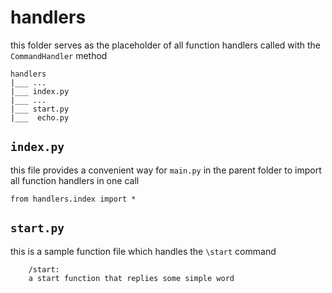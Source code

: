 # handlers

this folder serves as the placeholder of all function handlers called with the `CommandHandler` method
```
handlers
|___ ...
|___ index.py
|___ ...
|___ start.py
|___  echo.py
```

## `index.py`
this file provides a convenient way for `main.py` in the parent folder to import all function handlers in one call
```
from handlers.index import *
```

## `start.py`
this is a sample function file which handles the `\start` command
```
    /start: 
    a start function that replies some simple word
```

